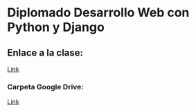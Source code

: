 # Diplomado Desarrollo Web con Python y Django
 
## Enlace a la clase:
[Link](https://meet.google.com/kbh-ikwo-kao)

### Carpeta Google Drive:
 [Link](https://drive.google.com/drive/folders/1pHptMbSJWmMmlFD__n_FMWzNlvKn31Fw)

